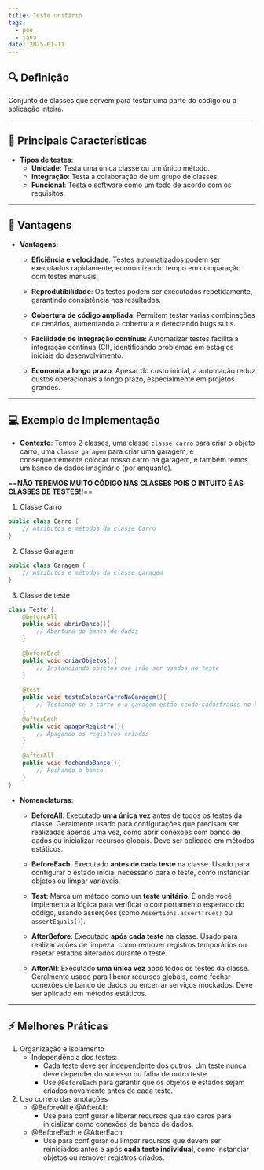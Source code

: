 ```yaml
---
title: Teste unitário
tags:
  - poo
  - java
date: 2025-01-11
---
```


## 🔍 Definição

Conjunto de classes que servem para testar uma parte do código ou a aplicação inteira.

---

## 📝 Principais Características

- **Tipos de testes**:
	- **Unidade**: Testa uma única classe ou um único método.
	- **Integração**: Testa a colaboração de um grupo de classes.
	- **Funcional**: Testa o software como um todo de acordo com os requisitos.

---

## 🧩 Vantagens

- **Vantagens:**
	- **Eficiência e velocidade**:
		Testes automatizados podem ser executados rapidamente, economizando tempo em comparação com testes manuais.
    
	- **Reprodutibilidade**:
		Os testes podem ser executados repetidamente, garantindo consistência nos resultados.
		
	- **Cobertura de código ampliada**:
		Permitem testar várias combinações de cenários, aumentando a cobertura e detectando bugs sutis.
    
	- **Facilidade de integração contínua**:
		Automatizar testes facilita a integração contínua (CI), identificando problemas em estágios iniciais do desenvolvimento.
		
	- **Economia a longo prazo**:
		Apesar do custo inicial, a automação reduz custos operacionais a longo prazo, especialmente em projetos grandes.
---

## 💻 Exemplo de Implementação

- **Contexto**: Temos 2 classes, uma classe ``classe carro`` para criar o objeto carro, uma ``classe garagem`` para criar uma garagem, e consequentemente colocar nosso carro na garagem, e também temos um banco de dados imaginário (por enquanto).

==**NÃO TEREMOS MUITO CÓDIGO NAS CLASSES POIS O INTUITO É AS CLASSES DE TESTES!!**==

1. Classe Carro
```java
public class Carro {
	// Atributos e métodos da classe Carro
}
```

2. Classe Garagem
```java
public class Garagem {
	// Atributos e métodos da classe garagem
}
```

3. Classe de teste
```java
class Teste {
	@beforeAll
	public void abrirBanco(){
		// Abertura do banco de dados
	}
	
	@beforeEach 
	public void criarObjetos(){
		// Instanciando objetos que irão ser usados no teste
	}
	
	@test
	public void testeColocarCarroNaGaragem(){
		// Testando se o carro e a garagem estão sendo cadastrados no banco
	}
	@afterEach
	public void apagarRegistro(){
		// Apagando os registros criados
	}
	
	@afterAll
	public void fechandoBanco(){
		// Fechando o banco
	}
}
```

- **Nomenclaturas**:
	- **BeforeAll**:
		Executado **uma única vez** antes de todos os testes da classe. Geralmente usado para configurações que precisam ser realizadas apenas uma vez, como abrir conexões com banco de dados ou inicializar recursos globais. Deve ser aplicado em métodos estáticos.
		
	- **BeforeEach**:
		Executado **antes de cada teste** na classe. Usado para configurar o estado inicial necessário para o teste, como instanciar objetos ou limpar variáveis.
		
	- **Test**:
		Marca um método como um **teste unitário**. É onde você implementa a lógica para verificar o comportamento esperado do código, usando asserções (como `Assertions.assertTrue()` ou `assertEquals()`).
		
	- **AfterBefore**:
		Executado **após cada teste** na classe. Usado para realizar ações de limpeza, como remover registros temporários ou resetar estados alterados durante o teste.
		
	- **AfterAll**:
		Executado **uma única vez** após todos os testes da classe. Geralmente usado para liberar recursos globais, como fechar conexões de banco de dados ou encerrar serviços mockados. Deve ser aplicado em métodos estáticos.
---

## ⚡ Melhores Práticas

1. Organização e isolamento
	- Independência dos testes: 
		- Cada teste deve ser independente dos outros. Um teste nunca deve depender do sucesso ou falha de outro teste.
		- Use ``@BeforeEach`` para garantir que os objetos e estados sejam criados novamente antes de cada teste.
2. Uso correto das anotações
	- @BeforeAll e @AfterAll: 
		- Use para configurar e liberar recursos que são caros para inicializar como conexões de banco de dados.
	- @BeforeEach e @AfterEach:
		- Use para configurar ou limpar recursos que devem ser reiniciados antes e após **cada teste individual**, como instanciar objetos ou remover registros criados.
